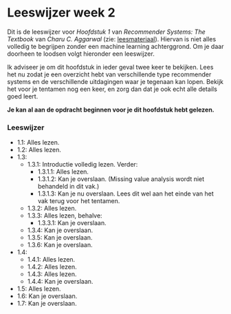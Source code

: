 # Leeswijzer week 2

Dit is de leeswijzer voor *Hoofdstuk 1* van *Recommender Systems: The Textbook* van *Charu C. Aggarwal* (zie: [leesmateriaal](/reading)). Hiervan is niet alles volledig te begrijpen zonder een machine learning achterggrond. Om je daar doorheen te loodsen volgt hieronder een leeswijzer.

Ik adviseer je om dit hoofdstuk in ieder geval twee keer te bekijken. Lees het nu zodat je een overzicht hebt van verschillende type recommender systems en de verschillende uitdagingen waar je tegenaan kan lopen. Bekijk het voor je tentamen nog een keer, en zorg dan dat je ook echt alle details goed leert.

**Je kan al aan de opdracht beginnen voor je dit hoofdstuk hebt gelezen.**

### Leeswijzer

* 1.1: Alles lezen.
* 1.2: Alles lezen.
* 1.3:
    * 1.3.1: Introductie volledig lezen. Verder:
        * 1.3.1.1: Alles lezen.
        * 1.3.1.2: Kan je overslaan. (Missing value analysis wordt niet behandeld in dit vak.)
        * 1.3.1.3: Kan je nu overslaan. Lees dit wel aan het einde van het vak terug voor het tentamen.
    * 1.3.2: Alles lezen.
    * 1.3.3: Alles lezen, behalve:
        * 1.3.3.1: Kan je overslaan.
    * 1.3.4: Kan je overslaan.
    * 1.3.5: Kan je overslaan.
    * 1.3.6: Kan je overslaan.
* 1.4:
    * 1.4.1: Alles lezen.
    * 1.4.2: Alles lezen.
    * 1.4.3: Alles lezen.
    * 1.4.4: Kan je overslaan.
* 1.5: Alles lezen.
* 1.6: Kan je overslaan.
* 1.7: Kan je overslaan.

